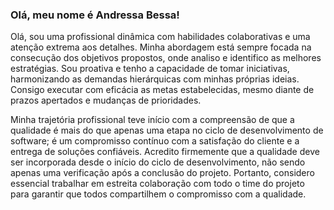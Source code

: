 ### Olá, meu nome é Andressa Bessa! 

Olá, sou uma profissional dinâmica com habilidades colaborativas e uma atenção extrema aos detalhes. Minha abordagem está sempre focada na consecução dos objetivos propostos, onde analiso e identifico as melhores estratégias. Sou proativa e tenho a capacidade de tomar iniciativas, harmonizando as demandas hierárquicas com minhas próprias ideias. Consigo executar com eficácia as metas estabelecidas, mesmo diante de prazos apertados e mudanças de prioridades.

Minha trajetória profissional teve início com a compreensão de que a qualidade é mais do que apenas uma etapa no ciclo de desenvolvimento de software; é um compromisso contínuo com a satisfação do cliente e a entrega de soluções confiáveis. Acredito firmemente que a qualidade deve ser incorporada desde o início do ciclo de desenvolvimento, não sendo apenas uma verificação após a conclusão do projeto. Portanto, considero essencial trabalhar em estreita colaboração com todo o time do projeto para garantir que todos compartilhem o compromisso com a qualidade.


